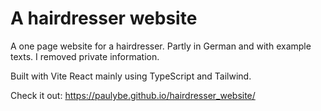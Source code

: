# A hairdresser website

A one page website for a hairdresser. Partly in German and with example texts. I removed private information.

Built with Vite React mainly using TypeScript and Tailwind.

Check it out: https://paulybe.github.io/hairdresser_website/
